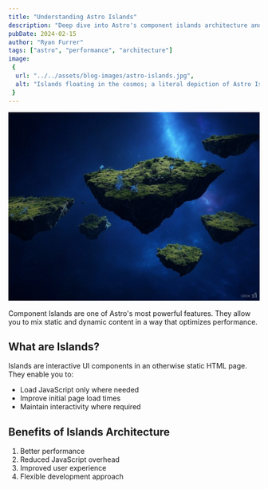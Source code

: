 ```yaml
---
title: "Understanding Astro Islands"
description: "Deep dive into Astro's component islands architecture and how it improves performance."
pubDate: 2024-02-15
author: "Ryan Furrer"
tags: ["astro", "performance", "architecture"]
image:
 {
  url: "../../assets/blog-images/astro-islands.jpg",
  alt: "Islands floating in the cosmos; a literal depiction of Astro Islands",
 }
---
```


![Islands floating in the cosmos; a literal depiction of Astro Islands](../../assets/blog-images/astro-islands.jpg)

Component Islands are one of Astro's most powerful features. They allow you to mix static and dynamic content in a way that optimizes performance.

## What are Islands?

Islands are interactive UI components in an otherwise static HTML page. They enable you to:

- Load JavaScript only where needed
- Improve initial page load times
- Maintain interactivity where required

## Benefits of Islands Architecture

1. Better performance
2. Reduced JavaScript overhead
3. Improved user experience
4. Flexible development approach
